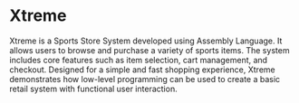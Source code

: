 # Xtreme
Xtreme is a Sports Store System developed using Assembly Language. It allows users to browse and purchase a variety of sports items. The system includes core features such as item selection, cart management, and checkout. Designed for a simple and fast shopping experience, Xtreme demonstrates how low-level programming can be used to create a basic retail system with functional user interaction.
